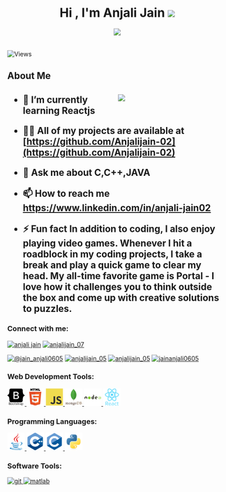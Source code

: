 <h1 align="center"><b>Hi , I'm Anjali Jain </b><img src="https://media.giphy.com/media/hvRJCLFzcasrR4ia7z/giphy.gif" width="35"></h1>
<p align="center">
  <a href="https://github.com/DenverCoder1/readme-typing-svg"><img src="https://readme-typing-svg.herokuapp.com?font=Time+New+Roman&color=cyan&size=25&center=true&vCenter=true&width=600&height=100&lines=Full-Stack+Developer,;Computer+Science+Student,;Active+Learner,;Love+to+do+coding..<3"></a>
</p>
<br>
<img src="https://komarev.com/ghpvc/?username=anjalijain&style=flat-square&color=blue" alt="Views"/>
<h2>About Me<h2>
<picture> <img align="right" src="https://youwebsolutionz.files.wordpress.com/2021/12/learn-web-designing.gif" width = "250px"></picture>

- 🌱 I’m currently learning **Reactjs**

- 👨‍💻 All of my projects are available at [https://github.com/Anjalijain-02](https://github.com/Anjalijain-02)

- 💬 Ask me about **C,C++,JAVA**

- 📫 How to reach me **https://www.linkedin.com/in/anjali-jain02**


- ⚡ Fun fact **In addition to coding, I also enjoy playing video games. Whenever I hit a roadblock in my coding projects, I take a break and play a quick game to clear my head. My all-time favorite game is Portal - I love how it challenges you to think outside the box and come up with creative solutions to puzzles.**


<h3 align="left">Connect with me:</h3>
<p align="left">
<a href="https://linkedin.com/in/anjali jain" target="blank"><img align="center" src="https://raw.githubusercontent.com/rahuldkjain/github-profile-readme-generator/master/src/images/icons/Social/linked-in-alt.svg" alt="anjali jain" height="30" width="40" /></a>
<a href="https://www.codechef.com/users/anjalijain_07" target="blank"><img align="center" src="https://cdn.jsdelivr.net/npm/simple-icons@3.1.0/icons/codechef.svg" alt="anjalijain_07" height="30" width="40" /></a>
  
  
  
<a href="https://www.hackerrank.com/@jain_anjali0605" target="blank"><img align="center" src="https://raw.githubusercontent.com/rahuldkjain/github-profile-readme-generator/master/src/images/icons/Social/hackerrank.svg" alt="@jain_anjali0605" height="30" width="40" /></a>
<a href="https://codeforces.com/profile/anjalijain_05" target="blank"><img align="center" src="https://raw.githubusercontent.com/rahuldkjain/github-profile-readme-generator/master/src/images/icons/Social/codeforces.svg" alt="anjalijain_05" height="30" width="40" /></a>
<a href="https://www.leetcode.com/anjalijain_05" target="blank"><img align="center" src="https://raw.githubusercontent.com/rahuldkjain/github-profile-readme-generator/master/src/images/icons/Social/leet-code.svg" alt="anjalijain_05" height="30" width="40" /></a>
<a href="https://auth.geeksforgeeks.org/user/jainanjali0605" target="blank"><img align="center" src="https://raw.githubusercontent.com/rahuldkjain/github-profile-readme-generator/master/src/images/icons/Social/geeks-for-geeks.svg" alt="jainanjali0605" height="30" width="40" /></a>
</p>

<h3 align="left">Web Development Tools:</h3>

<p align="left"> <a href="https://getbootstrap.com" target="_blank" rel="noreferrer"> <img src="https://raw.githubusercontent.com/devicons/devicon/master/icons/bootstrap/bootstrap-plain-wordmark.svg" alt="bootstrap" width="40" height="40"/> </a> <a href="https://www.w3.org/html/" target="_blank" rel="noreferrer"> <img src="https://raw.githubusercontent.com/devicons/devicon/master/icons/html5/html5-original-wordmark.svg" alt="html5" width="40" height="40"/> </a> <a href="https://developer.mozilla.org/en-US/docs/Web/JavaScript" target="_blank" rel="noreferrer"> <img src="https://raw.githubusercontent.com/devicons/devicon/master/icons/javascript/javascript-original.svg" alt="javascript" width="40" height="40"/> </a> <a href="https://www.mongodb.com/" target="_blank" rel="noreferrer"> <img src="https://raw.githubusercontent.com/devicons/devicon/master/icons/mongodb/mongodb-original-wordmark.svg" alt="mongodb" width="40" height="40"/> </a><a href="https://nodejs.org" target="_blank" rel="noreferrer"> <img src="https://raw.githubusercontent.com/devicons/devicon/master/icons/nodejs/nodejs-original-wordmark.svg" alt="nodejs" width="40" height="40"/> </a> <a href="https://reactjs.org/" target="_blank" rel="noreferrer"> <img src="https://raw.githubusercontent.com/devicons/devicon/master/icons/react/react-original-wordmark.svg" alt="react" width="40" height="40"/> </a>
</p>
<h3 align="left">Programming Languages:</h3>
<p align="left"><a href="https://www.java.com" target="_blank" rel="noreferrer"> <img src="https://raw.githubusercontent.com/devicons/devicon/master/icons/java/java-original.svg" alt="java" width="40" height="40"/> </a><a href="https://www.w3schools.com/cpp/" target="_blank" rel="noreferrer"> <img src="https://raw.githubusercontent.com/devicons/devicon/master/icons/cplusplus/cplusplus-original.svg" alt="cplusplus" width="40" height="40"/> </a> <a href="https://www.cprogramming.com/" target="_blank" rel="noreferrer"> <img src="https://raw.githubusercontent.com/devicons/devicon/master/icons/c/c-original.svg" alt="c" width="40" height="40"/> </a><a href="https://www.python.org" target="_blank" rel="noreferrer"> <img src="https://raw.githubusercontent.com/devicons/devicon/master/icons/python/python-original.svg" alt="python" width="40" height="40"/> </a></p>

<h3 align="left">Software Tools:</h3>
<p align="left"><a href="https://git-scm.com/" target="_blank" rel="noreferrer"> <img src="https://www.vectorlogo.zone/logos/git-scm/git-scm-icon.svg" alt="git" width="40" height="40"/> </a>
<a href="https://www.mathworks.com/" target="_blank" rel="noreferrer"> <img src="https://upload.wikimedia.org/wikipedia/commons/2/21/Matlab_Logo.png" alt="matlab" width="40" height="40"/> </a>
</p>
